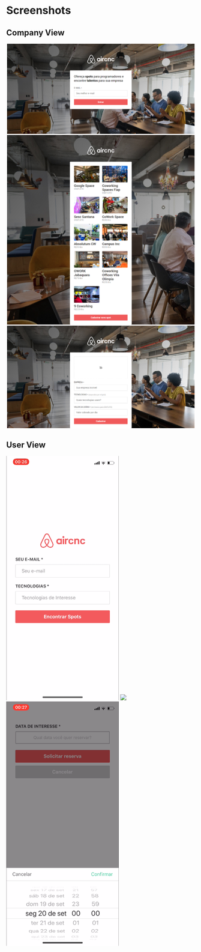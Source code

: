 # Screenshots

## Company View
<p style="text-align:center;">

<img src="screenshots/frontend/1.png" width="500px" />

<img src="screenshots/frontend/2.png" width="500px" />

<img src="screenshots/frontend/3.png" width="500px" />

## User View
<img src="screenshots/mobile/1.png" width="300px" />

<img src="screenshots/mobile/2.png" width="300px" />

<img src="screenshots/mobile/3.png" width="300px" />

</p>